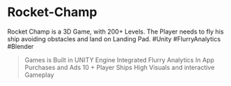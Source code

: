 # Rocket-Champ
Rocket Champ is a 3D Game, with 200+ Levels. The Player needs to fly his ship avoiding obstacles and land on Landing Pad. #Unity #FlurryAnalytics #Blender
> Games is Built in UNITY Engine
> Integrated Flurry Analytics
> In App Purchases and Ads
> 10 + Player Ships
> High Visuals and interactive Gameplay
